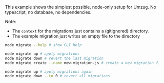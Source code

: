 This example shows the simplest possible, node-only setup for Umzug. No typescript, no database, no dependencies.

Note:
- The `context` for the migrations just contains a (gitignored) directory.
- The example migration just writes an empty file to the directory

```bash
node migrate --help # show CLI help

node migrate up # apply migrations
node migrate down # revert the last migration
node migrate create --name new-migration.js # create a new migration file

node migrate up # apply migrations again
node migrate down --to 0 # revert all migrations
```
